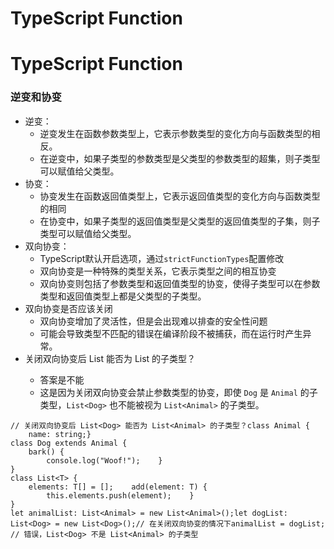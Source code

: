 # TypeScript Function

# TypeScript Function

### 逆变和协变

- 逆变：
    - 逆变发生在函数参数类型上，它表示参数类型的变化方向与函数类型的相反。
    - 在逆变中，如果子类型的参数类型是父类型的参数类型的超集，则子类型可以赋值给父类型。
- 协变：
    - 协变发生在函数返回值类型上，它表示返回值类型的变化方向与函数类型的相同
    - 在协变中，如果子类型的返回值类型是父类型的返回值类型的子集，则子类型可以赋值给父类型。
- 双向协变：
    - TypeScript默认开启选项，通过`strictFunctionTypes`配置修改
    - 双向协变是一种特殊的类型关系，它表示类型之间的相互协变
    - 双向协变则包括了参数类型和返回值类型的协变，使得子类型可以在参数类型和返回值类型上都是父类型的子类型。
- 双向协变是否应该关闭
    - 双向协变增加了灵活性，但是会出现难以排查的安全性问题
    - 可能会导致类型不匹配的错误在编译阶段不被捕获，而在运行时产生异常。
- 关闭双向协变后 List<Dog> 能否为 List<Animal> 的子类型？
    - 答案是不能
    - 这是因为关闭双向协变会禁止参数类型的协变，即使 `Dog` 是 `Animal` 的子类型，`List<Dog>` 也不能被视为 `List<Animal>` 的子类型。

```tsx
// 关闭双向协变后 List<Dog> 能否为 List<Animal> 的子类型？class Animal {
    name: string;}
class Dog extends Animal {
    bark() {
        console.log("Woof!");    }
}
class List<T> {
    elements: T[] = [];    add(element: T) {
        this.elements.push(element);    }
}
let animalList: List<Animal> = new List<Animal>();let dogList: List<Dog> = new List<Dog>();// 在关闭双向协变的情况下animalList = dogList; // 错误，List<Dog> 不是 List<Animal> 的子类型
```